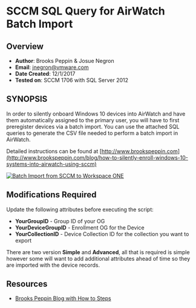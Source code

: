 # SCCM SQL Query for AirWatch Batch Import

## Overview
- **Author**: Brooks Peppin & Josue Negron
- **Email**: jnegron@vmware.com
- **Date Created**: 12/1/2017
- **Tested on**: SCCM 1706 with SQL Server 2012

## SYNOPSIS
In order to silently onboard Windows 10 devices into AirWatch and have them automatically assigned to the primary user, you will have to first preregister devices via a batch import. You can use the attached SQL queries to generate the CSV file needed to perform a batch import in AirWatch. 

Detailed instructions can be found at [http://www.brookspeppin.com](http://www.brookspeppin.com/blog/how-to-silently-enroll-windows-10-systems-into-airwatch-using-sccm)

[![Batch Import from SCCM to Workspace ONE](https://img.youtube.com/vi/93j-WL6LZBk/0.jpg)](https://www.youtube.com/watch?v=93j-WL6LZBk)

## Modifications Required
Update the following attributes before executing the script: 

- **YourGroupID** - Group ID of your OG
- **YourDeviceGroupID** - Enrollment OG for the Device
- **YourCollectionID** - Device Collection ID for the collection you want to export

        
There are two version **Simple** and **Advanced**, all that is required is simple however some will want to add additional attributes ahead of time so they are imported with the device records. 

## Resources
- [Brooks Peppin Blog with How to Steps](http://www.brookspeppin.com/blog/how-to-silently-enroll-windows-10-systems-into-airwatch-using-sccm)



